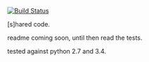 [![Build Status](https://travis-ci.org/nathants/s.svg?branch=master)](https://travis-ci.org/nathants/s)

[s]hared code.

readme coming soon, until then read the tests.

tested against python 2.7 and 3.4.
